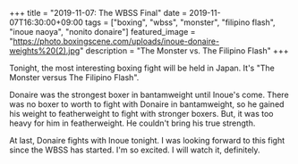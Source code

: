 +++
title =  "2019-11-07: The WBSS Final"
date = 2019-11-07T16:30:00+09:00
tags = ["boxing", "wbss", "monster", "filipino flash", "inoue naoya", "nonito donaire"]
featured_image = "https://photo.boxingscene.com/uploads/inoue-donaire-weights%20(2).jpg"
description = "The Monster vs. The Filipino Flash"
+++

Tonight, the most interesting boxing fight will be held in Japan.
It's "The Monster versus The Filipino Flash".

Donaire was the strongest boxer in bantamweight until Inoue's come.
There was no boxer to worth to fight with Donaire in bantamweight,
so he gained his weight to featherweight to fight with stronger boxers.
But, it was too heavy for him in featherweight.
He couldn't bring his true strength.

At last, Donaire fights with Inoue tonight.
I was looking forward to this fight since the WBSS has started.
I'm so excited.
I will watch it, definitely.

